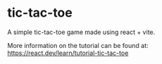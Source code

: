 # tic-tac-toe

A simple tic-tac-toe game made using react + vite.

More information on the tutorial can be found at: https://react.dev/learn/tutorial-tic-tac-toe